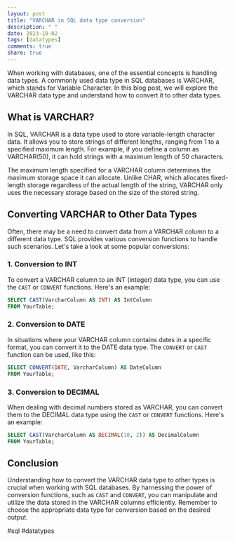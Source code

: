 ```yaml
---
layout: post
title: "VARCHAR in SQL data type conversion"
description: " "
date: 2023-10-02
tags: [datatypes]
comments: true
share: true
---
```


When working with databases, one of the essential concepts is handling data types. A commonly used data type in SQL databases is VARCHAR, which stands for Variable Character. In this blog post, we will explore the VARCHAR data type and understand how to convert it to other data types.

## What is VARCHAR?

In SQL, VARCHAR is a data type used to store variable-length character data. It allows you to store strings of different lengths, ranging from 1 to a specified maximum length. For example, if you define a column as VARCHAR(50), it can hold strings with a maximum length of 50 characters.

The maximum length specified for a VARCHAR column determines the maximum storage space it can allocate. Unlike CHAR, which allocates fixed-length storage regardless of the actual length of the string, VARCHAR only uses the necessary storage based on the size of the stored string.

## Converting VARCHAR to Other Data Types

Often, there may be a need to convert data from a VARCHAR column to a different data type. SQL provides various conversion functions to handle such scenarios. Let's take a look at some popular conversions:

### 1. Conversion to INT
To convert a VARCHAR column to an INT (integer) data type, you can use the `CAST` or `CONVERT` functions. Here's an example:

```sql
SELECT CAST(VarcharColumn AS INT) AS IntColumn
FROM YourTable;
```

### 2. Conversion to DATE
In situations where your VARCHAR column contains dates in a specific format, you can convert it to the DATE data type. The `CONVERT` or `CAST` function can be used, like this:

```sql
SELECT CONVERT(DATE, VarcharColumn) AS DateColumn
FROM YourTable;
```

### 3. Conversion to DECIMAL
When dealing with decimal numbers stored as VARCHAR, you can convert them to the DECIMAL data type using the `CAST` or `CONVERT` functions. Here's an example:

```sql
SELECT CAST(VarcharColumn AS DECIMAL(10, 2)) AS DecimalColumn
FROM YourTable;
```

## Conclusion

Understanding how to convert the VARCHAR data type to other types is crucial when working with SQL databases. By harnessing the power of conversion functions, such as `CAST` and `CONVERT`, you can manipulate and utilize the data stored in the VARCHAR columns efficiently. Remember to choose the appropriate data type for conversion based on the desired output. 

#sql #datatypes
